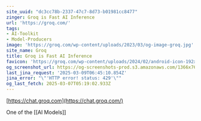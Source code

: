 ```yaml
---
site_uuid: "dc3cc78b-2337-47c7-8d73-b01981cc8477"
zinger: Groq is Fast AI Inference
url: 'https://groq.com/'
tags:
- AI-Toolkit
- Model-Producers
image: 'https://groq.com/wp-content/uploads/2023/03/og-image-groq.jpg'
site_name: Groq
title: Groq is Fast AI Inference
favicon: 'https://groq.com/wp-content/uploads/2024/02/android-icon-192x192-1.png'
og_screenshot_url: https://og-screenshots-prod.s3.amazonaws.com/1366x768/80/false/7a536c4a7b6faf0c9b52cba239432629c3758985c167add98ce1b1c770c73e86.jpeg
last_jina_request: '2025-03-09T06:45:10.854Z'
jina_error: "\"'HTTP error! status: 429'\""
og_last_fetch: 2025-03-07T05:19:02.933Z
---
```


[https://chat.groq.com](https://chat.groq.com/)

One of the [[AI Models]]

